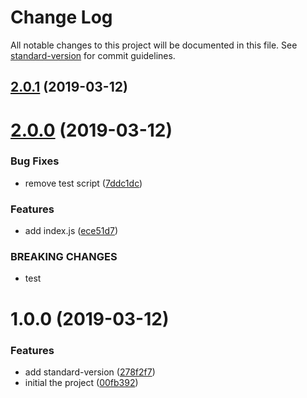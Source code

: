 # Change Log

All notable changes to this project will be documented in this file. See [standard-version](https://github.com/conventional-changelog/standard-version) for commit guidelines.

## [2.0.1](https://github.com/superliuwr/cc-demo/compare/v2.0.0...v2.0.1) (2019-03-12)



# [2.0.0](https://github.com/superliuwr/cc-demo/compare/v1.0.0...v2.0.0) (2019-03-12)


### Bug Fixes

* remove test script ([7ddc1dc](https://github.com/superliuwr/cc-demo/commit/7ddc1dc))


### Features

* add index.js ([ece51d7](https://github.com/superliuwr/cc-demo/commit/ece51d7))


### BREAKING CHANGES

* test



# 1.0.0 (2019-03-12)


### Features

* add standard-version ([278f2f7](https://github.com/superliuwr/cc-demo/commit/278f2f7))
* initial the project ([00fb392](https://github.com/superliuwr/cc-demo/commit/00fb392))
